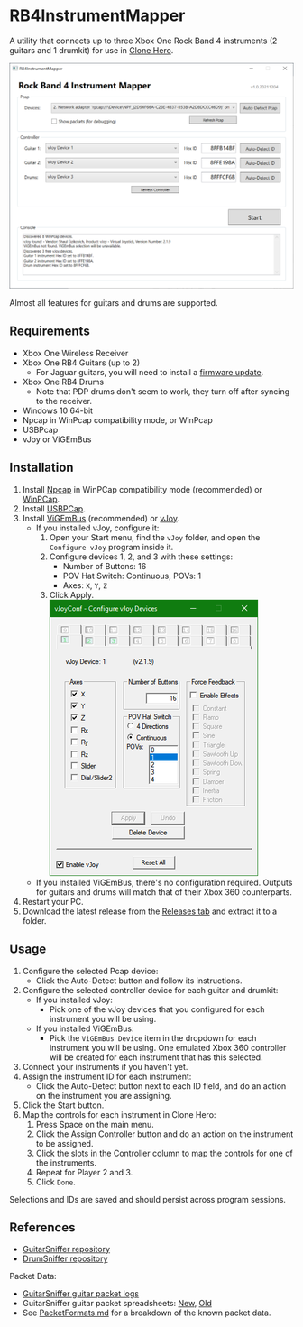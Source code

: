 ﻿# RB4InstrumentMapper

A utility that connects up to three Xbox One Rock Band 4 instruments (2 guitars and 1 drumkit) for use in [Clone Hero](https://clonehero.net/).

![RB4InstrumentMapper Application Screenshot](/Docs/Images/ProgramScreenshot.png "RB4InstrumentMapper Application Screenshot")

Almost all features for guitars and drums are supported.

## Requirements

- Xbox One Wireless Receiver
- Xbox One RB4 Guitars (up to 2)
  - For Jaguar guitars, you will need to install a [firmware update](https://bit.ly/2UHzonU).
- Xbox One RB4 Drums
  - Note that PDP drums don't seem to work, they turn off after syncing to the receiver.
- Windows 10 64-bit
- Npcap in WinPcap compatibility mode, or WinPcap
- USBPcap
- vJoy or ViGEmBus

## Installation

1. Install [Npcap](https://nmap.org/npcap/#download) in WinPCap compatibility mode (recommended) or [WinPCap](https://www.winpcap.org/install/default.htm).
2. Install [USBPCap](https://desowin.org/usbpcap/).
3. Install [ViGEmBus](https://github.com/ViGEm/ViGEmBus/releases/latest) (recommended) or [vJoy](https://github.com/jshafer817/vJoy/releases/latest).
   - If you installed vJoy, configure it:
     1. Open your Start menu, find the `vJoy` folder, and open the `Configure vJoy` program inside it.
     2. Configure devices 1, 2, and 3 with these settings:
        - Number of Buttons: 16
        - POV Hat Switch: Continuous, POVs: 1
        - Axes: `X`, `Y`, `Z`
     3. Click Apply.<!-- Backslash for a forced hard line break -->\
     ![vJoy Configuration Screenshot](/Docs/Images/vJoyConfiguration.png "vJoy Configuration Screenshot")
   - If you installed ViGEmBus, there's no configuration required. Outputs for guitars and drums will match that of their Xbox 360 counterparts.
4. Restart your PC.
5. Download the latest release from the [Releases tab](https://github.com/ferzkopp/RB4InstrumentMapper/releases/latest) and extract it to a folder.

## Usage

1. Configure the selected Pcap device:
   - Click the Auto-Detect button and follow its instructions.
2. Configure the selected controller device for each guitar and drumkit:
   - If you installed vJoy:
     - Pick one of the vJoy devices that you configured for each instrument you will be using.
   - If you installed ViGEmBus:
     - Pick the `ViGEmBus Device` item in the dropdown for each instrument you will be using. One emulated Xbox 360 controller will be created for each instrument that has this selected.
3. Connect your instruments if you haven't yet.
4. Assign the instrument ID for each instrument:
   - Click the Auto-Detect button next to each ID field, and do an action on the instrument you are assigning.
5. Click the Start button.
6. Map the controls for each instrument in Clone Hero:
   1. Press Space on the main menu.
   2. Click the Assign Controller button and do an action on the instrument to be assigned.
   3. Click the slots in the Controller column to map the controls for one of the instruments.
   4. Repeat for Player 2 and 3.
   5. Click `Done`.

Selections and IDs are saved and should persist across program sessions.

## References

- [GuitarSniffer repository](https://github.com/artman41/guitarsniffer)
- [DrumSniffer repository](https://github.com/Dunkalunk/guitarsniffer)

Packet Data:

- [GuitarSniffer guitar packet logs](https://1drv.ms/f/s!AgQGk0OeTMLwhA-uDO9IQHEHqGhv)
- GuitarSniffer guitar packet spreadsheets: [New](https://docs.google.com/spreadsheets/d/1ITZUvRniGpfS_HV_rBpSwlDdGukc3GC1CeOe7SavQBo/edit?usp=sharing), [Old](https://1drv.ms/x/s!AgQGk0OeTMLwg3GBDXFUC3Erj4Wb)
- See [PacketFormats.md](PacketFormats.md) for a breakdown of the known packet data.
